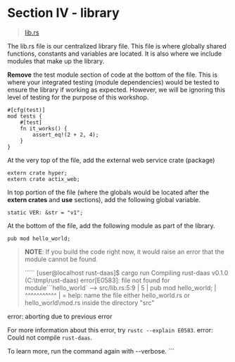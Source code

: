 # Section IV - library

> [lib.rs](https://github.com/dsietz/rust-daas/blob/master/src/lib.rs)

The lib.rs file is our centralized library file. This file is where globally shared functions, constants and variables are located. It is also where we include modules that make up the library.

**Remove** the test module section of code at the bottom of the file. This is where your integrated testing \(module dependencies\) would be tested to ensure the library if working as expected. However, we will be ignoring this level of testing for the purpose of this workshop.

```text
#[cfg(test)]
mod tests {
    #[test]
    fn it_works() {
        assert_eq!(2 + 2, 4);
    }
}
```

At the very top of the file, add the external web service crate \(package\)

```text
extern crate hyper;
extern crate actix_web;
```

In top portion of the file \(where the globals would be located after the **extern crates** and **use** sections\), add the following global variable.

```text
static VER: &str = "v1";
```

At the bottom of the file, add the following module as part of the library.

```text
pub mod hello_world;
```

> **NOTE**: If you build the code right now, it would raise an error that the module cannot be found.
>
> ````` [user@localhost rust-daas]$ cargo run Compiling rust-daas v0.1.0 (C:\tmp\rust-daas) error[E0583]: file not found for module```hello\_world\` --&gt; src/lib.rs:5:9 \| 5 \| pub mod hello\_world; \| ^^^^^^^^^^^ \| = help: name the file either hello\_world.rs or hello\_world\mod.rs inside the directory "src"

error: aborting due to previous error

For more information about this error, try `rustc --explain E0583`. error: Could not compile `rust-daas`.

To learn more, run the command again with --verbose. \`\`\`

